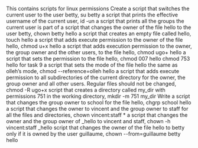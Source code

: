 This contains scripts for linux permissions
Create a script that switches the current user to the user betty, su betty
a script that prints the effective username of the current user, id -un
a script that prints all the groups the current user is part of
a script that changes the owner of the file hello to the user betty, chown betty hello
a script that creates an empty file called hello, touch hello
a script that adds execute permission to the owner of the file hello, chmod u+x hello
a script that adds execution permission to the owner, the group owner and the other users, to the file hello, chmod ugo+ hello
a script that sets the permission to the file hello, chmod 007 hello
chmod 753 hello for task 9
a script that sets the mode of the file hello the same as olleh’s mode, chmod --reference=olleh hello
a script that adds execute permission to all subdirectories of the current directory for the owner, the group owner and all other users. Regular files should not be changed, chmod -R ugo+x
 script that creates a directory called my_dir with permissions 751 in the working directory, mkdir -m 751 my_dir
Write a script that changes the group owner to school for the file hello, chgrp school hello
a script that changes the owner to vincent and the group owner to staff for all the files and directories, chown vincent:staff *
a script that changes the owner and the group owner of _hello to vincent and staff, chown -h vincent:staff _hello
script that changes the owner of the file hello to betty only if it is owned by the user guillaume, chown --from=guillaume betty hello
